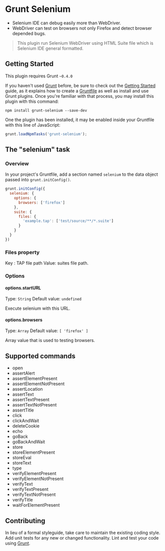 # Grunt Selenium

- Selenium IDE can debug easily more than WebDriver.
- WebDriver can test on browsers not only Firefox and detect browser depended bugs.
> This plugin run Selenium WebDriver using HTML Suite file which is Selenium IDE general formatted.

## Getting Started
This plugin requires Grunt `~0.4.0`

If you haven't used [Grunt](http://gruntjs.com/) before, be sure to check out the [Getting Started](http://gruntjs.com/getting-started) guide, as it explains how to create a [Gruntfile](http://gruntjs.com/sample-gruntfile) as well as install and use Grunt plugins. Once you're familiar with that process, you may install this plugin with this command:

```shell
npm install grunt-selenium --save-dev
```

One the plugin has been installed, it may be enabled inside your Gruntfile with this line of JavaScript:

```js
grunt.loadNpmTasks('grunt-selenium');
```

## The "selenium" task

### Overview
In your project's Gruntfile, add a section named `selenium` to the data object passed into `grunt.initConfig()`.

```js
grunt.initConfig({
  selenium: {
    options: {
      browsers: ['firefox']
    },
    suite: {
      files: {
        'example.tap': ['test/source/**/*.suite']
      }
    }
  }
})
```

### Files property
Key  : TAP file path 
Value: suites file path.

### Options

#### options.startURL
Type: `String`
Default value: `undefined`

Execute selenium with this URL.

#### options.browsers
Type: `Array`
Default value: `[ 'firefox' ]`

Array value that is used to testing browsers.

## Supported commands
  - open
  - assertAlert
  - assertElementPresent
  - assertElementNotPresent
  - assertLocation
  - assertText
  - assertTextPresent
  - assertTextNotPresent
  - assertTitle
  - click
  - clickAndWait
  - deleteCookie
  - echo
  - goBack
  - goBackAndWait
  - store
  - storeElementPresent
  - storeEval
  - storeText
  - type
  - verifyElementPresent
  - verifyElementNotPresent
  - verifyText
  - verifyTextPresent
  - verifyTextNotPresent
  - verifyTitle
  - waitForElementPresent


## Contributing
In lieu of a formal styleguide, take care to maintain the existing coding style. Add unit tests for any new or changed functionality. Lint and test your code using [Grunt](http://gruntjs.com/).

